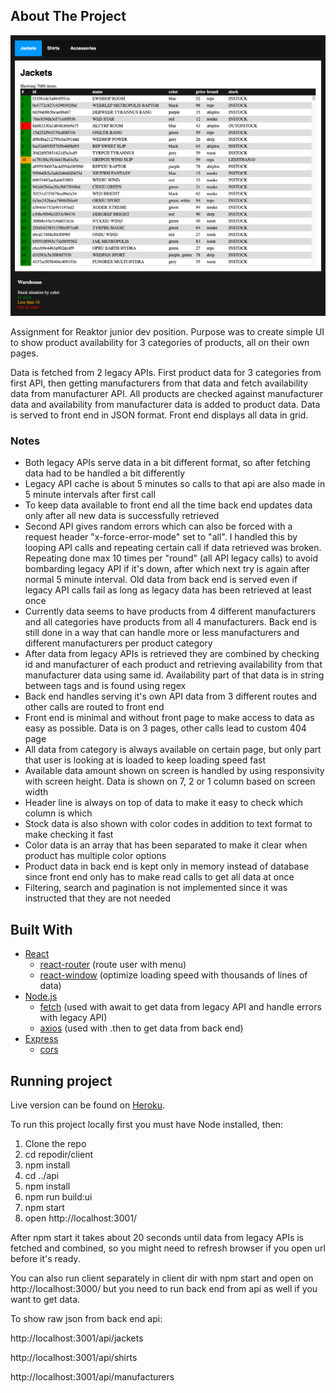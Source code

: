 <!-- ABOUT THE PROJECT -->
## About The Project

![Screen Shot](https://github.com/rasmusjaa/warehouse-reaktor/blob/main/warehouse-screenshot.png)

Assignment for Reaktor junior dev position. Purpose was to create simple UI to show product availability for 3 categories of products, all on their own pages.

Data is fetched from 2 legacy APIs. First product data for 3 categories from first API, then getting manufacturers from that data and fetch availability data from manufacturer API. All products are checked against manufacturer data and availability from manufacturer data is added to product data. Data is served to front end in JSON format. Front end displays all data in grid.

### Notes
* Both legacy APIs serve data in a bit different format, so after fetching data had to be handled a bit differently
* Legacy API cache is about 5 minutes so calls to that api are also made in 5 minute intervals after first call
* To keep data available to front end all the time back end updates data only after all new data is successfully retrieved
* Second API gives random errors which can also be forced with a request header "x-force-error-mode" set to "all". I handled this by looping API calls and repeating certain call if data retrieved was broken. Repeating done max 10 times per "round" (all API legacy calls) to avoid bombarding legacy API if it's down, after which next try is again after normal 5 minute interval. Old data from back end is served even if legacy API calls fail as long as legacy data has been retrieved at least once
* Currently data seems to have products from 4 different manufacturers and all categories have products from all 4 manufacturers. Back end is still done in a way that can handle more or less manufacturers and different manufacturers per product category
* After data from legacy APIs is retrieved they are combined by checking id and manufacturer of each product and retrieving availability from that manufacturer data using same id. Availability part of that data is in string between tags and is found using regex
* Back end handles serving it's own API data from 3 different routes and other calls are routed to front end
* Front end is minimal and without front page to make access to data as easy as possible. Data is on 3 pages, other calls lead to custom 404 page
* All data from category is always available on certain page, but only part that user is looking at is loaded to keep loading speed fast
* Available data amount shown on screen is handled by using responsivity with screen height. Data is shown on 7, 2 or 1 column based on screen width
* Header line is always on top of data to make it easy to check which column is which
* Stock data is also shown with color codes in addition to text format to make checking it fast
* Color data is an array that has been separated to make it clear when product has multiple color options
* Product data in back end is kept only in memory instead of database since front end only has to make read calls to get all data at once
* Filtering, search and pagination is not implemented since it was instructed that they are not needed

## Built With
* [React](https://reactjs.org/)
  * [react-router](https://reactrouter.com/) (route user with menu)
  * [react-window](https://github.com/bvaughn/react-window) (optimize loading speed with thousands of lines of data)
* [Node.js](https://nodejs.org/en/)
  * [fetch](https://www.npmjs.com/package/node-fetch) (used with await to get data from legacy API and handle errors with legacy API)
  * [axios](https://github.com/axios/axios) (used with .then to get data from back end)
* [Express](https://expressjs.com/)
  * [cors](https://expressjs.com/en/resources/middleware/cors.html)


## Running project

Live version can be found on [Heroku](https://rj-warehouse.herokuapp.com/).

To run this project locally first you must have Node installed, then:
1. Clone the repo
2. cd repodir/client
3. npm install
4. cd ../api
5. npm install
6. npm run build:ui
7. npm start
8. open http://localhost:3001/

After npm start it takes about 20 seconds until data from legacy APIs is fetched and combined, so you might need to refresh browser if you open url before it's ready.

You can also run client separately in client dir with npm start and open on http://localhost:3000/ but you need to run back end from api as well if you want to get data.

To show raw json from back end api:

http://localhost:3001/api/jackets

http://localhost:3001/api/shirts

http://localhost:3001/api/manufacturers
